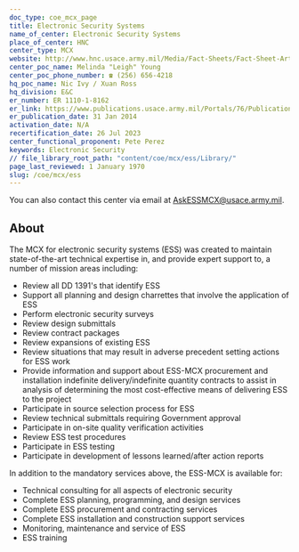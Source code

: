 ```yaml
---
doc_type: coe_mcx_page
title: Electronic Security Systems
name_of_center: Electronic Security Systems
place_of_center: HNC
center_type: MCX
website: http://www.hnc.usace.army.mil/Media/Fact-Sheets/Fact-Sheet-Article-View/Article/482087/electronic-technology-division-electronic-security-systems/
center_poc_name: Melinda "Leigh" Young
center_poc_phone_number: ☎ (256) 656-4218
hq_poc_name: Nic Ivy / Xuan Ross
hq_division: E&C
er_number: ER 1110-1-8162
er_link: https://www.publications.usace.army.mil/Portals/76/Publications/EngineerRegulations/ER_1110-1-8162.pdf?ver=PJkE9pjRKsR6QXVKfoqjKQ%3d%3d
er_publication_date: 31 Jan 2014
activation_date: N/A
recertification_date: 26 Jul 2023
center_functional_proponent: Pete Perez
keywords: Electronic Security
// file_library_root_path: "content/coe/mcx/ess/Library/"
page_last_reviewed: 1 January 1970
slug: /coe/mcx/ess
---
```


You can also contact this center via email at <a href="mailto:AskESSMCX@usace.army.mil">AskESSMCX@usace.army.mil</a>.

## About

The MCX for electronic security systems (ESS) was created to maintain state-of-the-art technical expertise in, and provide expert support to, a number of mission areas including:
<ul>
    <li>Review all DD 1391's that identify ESS</li>
    <li>Support all planning and design charrettes that involve the application of ESS</li>
    <li>Perform electronic security surveys</li>
    <li>Review design submittals</li>
    <li>Review contract packages</li>
    <li>Review expansions of existing ESS</li>
    <li>Review situations that may result in adverse precedent setting actions for ESS work</li>
    <li>Provide information and support about ESS-MCX procurement and installation indefinite delivery/indefinite quantity contracts to assist in analysis of determining the most cost-effective means of delivering ESS to the project</li>
    <li>Participate in source selection process for ESS</li>
    <li>Review technical submittals requiring Government approval</li>
    <li>Participate in on-site quality verification activities</li>
    <li>Review ESS test procedures</li>
    <li>Participate in ESS testing</li>
    <li>Participate in development of lessons learned/after action reports</li>
</ul>

In addition to the mandatory services above, the ESS-MCX is available for:
<ul>
<li>Technical consulting for all aspects of electronic security</li>
<li>Complete ESS planning, programming, and design services</li>
<li>Complete ESS procurement and contracting services</li>
<li>Complete ESS installation and construction support services</li>
<li>Monitoring, maintenance and service of ESS</li>
<li>ESS training</li>
</ul>

